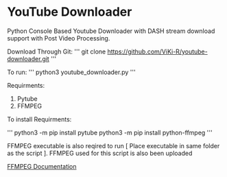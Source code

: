# YouTube Downloader
Python Console Based Youtube Downloader with DASH stream download support with Post Video Processing. 

Download Through Git:
'''
git clone https://github.com/ViKi-R/youtube-downloader.git
'''

To run:
''' 
python3 youtube_downloader.py 
'''

Requirments:

1) Pytube
2) FFMPEG

To install Requirments:

'''
python3 -m pip install pytube
python3 -m pip install python-ffmpeg
'''

FFMPEG executable is also reqired to run [ Place executable in same folder as the script ].
FFMPEG used for this script is also been uploaded

[FFMPEG Documentation](https://ffmpeg.org/ffmpeg.html)
